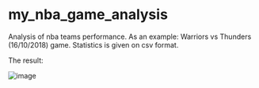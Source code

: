 # my_nba_game_analysis

Analysis of nba teams performance. As an example: Warriors vs Thunders (16/10/2018) game. Statistics is given on csv format.

The result:

![image](https://user-images.githubusercontent.com/77010178/110148678-4f957d80-7e07-11eb-8697-48790b02fa57.png)
